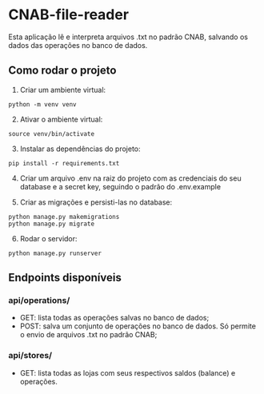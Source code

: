 # CNAB-file-reader

Esta aplicação lê e interpreta arquivos .txt no padrão CNAB, salvando os dados das operações no banco de dados.

## Como rodar o projeto

1. Criar um ambiente virtual:

```
python -m venv venv
```

2. Ativar o ambiente virtual:

```
source venv/bin/activate
```

3. Instalar as dependências do projeto:

```
pip install -r requirements.txt
```

4. Criar um arquivo .env na raiz do projeto com as credenciais do seu database e a secret key, seguindo o padrão do .env.example

5. Criar as migrações e persisti-las no database:

```
python manage.py makemigrations
python manage.py migrate
```

6. Rodar o servidor:

```
python manage.py runserver
```

## Endpoints disponíveis

### api/operations/

- GET: lista todas as operações salvas no banco de dados;
- POST: salva um conjunto de operações no banco de dados. Só permite o envio de arquivos .txt no padrão CNAB;

### api/stores/

- GET: lista todas as lojas com seus respectivos saldos (balance) e operações.
